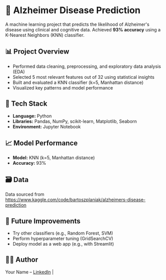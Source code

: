 # 🧠 Alzheimer Disease Prediction

A machine learning project that predicts the likelihood of Alzheimer's disease using clinical and cognitive data. Achieved **93% accuracy** using a K-Nearest Neighbors (KNN) classifier.

## 📊 Project Overview

- Performed data cleaning, preprocessing, and exploratory data analysis (EDA)
- Selected 5 most relevant features out of 32 using statistical insights
- Built and evaluated a KNN classifier (k=5, Manhattan distance)
- Visualized key patterns and model performance

## 🧰 Tech Stack

- **Language:** Python  
- **Libraries:** Pandas, NumPy, scikit-learn, Matplotlib, Seaborn  
- **Environment:** Jupyter Notebook

## 📈 Model Performance

- **Model:** KNN (k=5, Manhattan distance)
- **Accuracy:** 93%

## 🗃️ Data

Data sourced from https://www.kaggle.com/code/bartoszplaniak/alzheimers-disease-prediction

## 📌 Future Improvements

- Try other classifiers (e.g., Random Forest, SVM)
- Perform hyperparameter tuning (GridSearchCV)
- Deploy model as a web app (e.g., with Streamlit)

## 🧑‍💻 Author

Your Name – [LinkedIn](https://linkedin.com/in/bartoszplaniak) | 